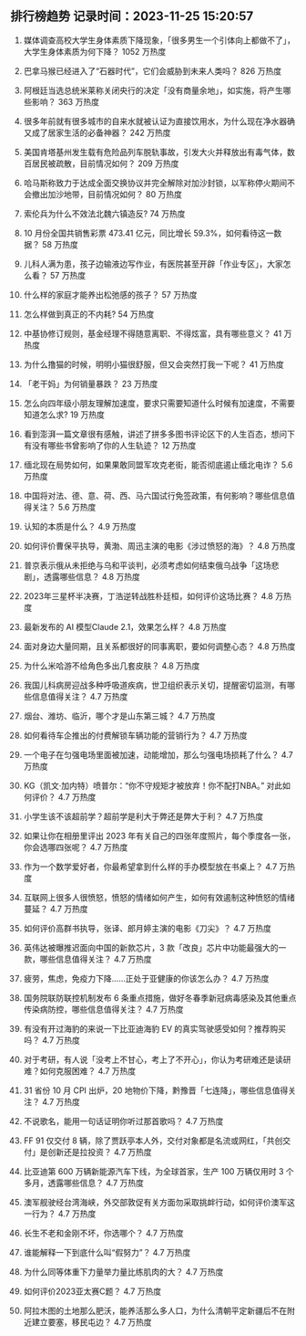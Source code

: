 
## 排行榜趋势 记录时间：2023-11-25 15:20:57
  
  1. 媒体调查高校大学生身体素质下降现象，「很多男生一个引体向上都做不了」，大学生身体素质为何下降？ 1052 万热度
    
  2. 巴拿马猴已经进入了“石器时代”，它们会威胁到未来人类吗？ 826 万热度
    
  3. 阿根廷当选总统米莱称关闭央行的决定「没有商量余地」，如实施，将产生哪些影响？ 363 万热度
    
  4. 很多年前就有很多城市的自来水就被认证为直接饮用水，为什么现在净水器确又成了居家生活的必备神器？ 242 万热度
    
  5. 美国肯塔基州发生载有危险品列车脱轨事故，引发大火并释放出有毒气体，数百居民被疏散，目前情况如何？ 209 万热度
    
  6. 哈马斯称致力于达成全面交换协议并完全解除对加沙封锁，以军称停火期间不会撤出加沙地带，目前情况如何？ 80 万热度
    
  7. 索伦兵为什么不效法北魏六镇造反? 74 万热度
    
  8. 10 月份全国共销售彩票 473.41 亿元，同比增长 59.3%，如何看待这一数据？ 58 万热度
    
  9. 儿科人满为患，孩子边输液边写作业，有医院甚至开辟「作业专区」，大家怎么看？ 57 万热度
    
  10. 什么样的家庭才能养出松弛感的孩子？ 57 万热度
    
  11. 怎么样做到真正的不内耗? 54 万热度
    
  12. 中基协修订规则，基金经理不得随意离职、不得炫富，具有哪些意义？ 41 万热度
    
  13. 为什么撸猫的时候，明明小猫很舒服，但又会突然打我一下呢？ 41 万热度
    
  14. 「老干妈」为何销量暴跌？ 23 万热度
    
  15. 怎么向四年级小朋友理解加速度，要求只需要知道什么时候有加速度，不需要知道怎么求? 19 万热度
    
  16. 看到澎湃一篇文章很有感触，讲述了拼多多图书评论区下的人生百态，想问下有没有哪些书曾影响了你的人生轨迹？ 12 万热度
    
  17. 缅北现在局势如何，如果果敢同盟军攻克老街，能否彻底遏止缅北电诈？ 5.6 万热度
    
  18. 中国将对法、德、意、荷、西、马六国试行免签政策，有何影响？哪些信息值得关注？ 5.6 万热度
    
  19. 认知的本质是什么？ 4.9 万热度
    
  20. 如何评价曹保平执导，黄渤、周迅主演的电影《涉过愤怒的海》？ 4.8 万热度
    
  21. 普京表示俄从未拒绝与乌和平谈判，必须考虑如何结束俄乌战争「这场悲剧」，透露哪些信息？ 4.8 万热度
    
  22. 2023年三星杯半决赛，丁浩逆转战胜朴廷桓，如何评价这场比赛？ 4.8 万热度
    
  23. 最新发布的 AI 模型Claude 2.1，效果怎么样？ 4.8 万热度
    
  24. 面对身边大量同期，且关系都很好的同事离职，要如何调整心态？ 4.8 万热度
    
  25. 为什么米哈游不给角色多出几套皮肤？ 4.8 万热度
    
  26. 我国儿科病房迎战多种呼吸道疾病，世卫组织表示关切，提醒密切监测，有哪些信息值得关注？ 4.7 万热度
    
  27. 烟台、潍坊、临沂，哪个才是山东第三城？ 4.7 万热度
    
  28. 如何看待车企推出的付费解锁车辆功能的营销行为？ 4.7 万热度
    
  29. 一个电子在匀强电场里面被加速，动能增加，那么匀强电场损耗了什么？ 4.7 万热度
    
  30. KG（凯文·加内特）喷普尔：“你不守规矩才被放弃！你不配打NBA。” 对此如何评价？ 4.7 万热度
    
  31. 小学生该不该超前学？超前学是利大于弊还是弊大于利？ 4.7 万热度
    
  32. 如果让你在相册里评出 2023 年有关自己的四张年度照片，每个季度各一张，你会选哪四张呢？ 4.7 万热度
    
  33. 作为一个数学爱好者，你最希望拿到什么样的手办模型放在书桌上？ 4.7 万热度
    
  34. 互联网上很多人很愤怒，愤怒的情绪如何产生，如何有效遏制这种愤怒的情绪蔓延？ 4.7 万热度
    
  35. 如何评价高群书执导，张译、郎月婷主演的电影《刀尖》？ 4.7 万热度
    
  36. 英伟达被曝推迟面向中国的新款芯片，3 款「改良」芯片中功能最强大的一款，哪些信息值得关注？ 4.7 万热度
    
  37. 疲劳，焦虑，免疫力下降......正处于亚健康的你该怎么办？ 4.7 万热度
    
  38. 国务院联防联控机制发布 6 条重点措施，做好冬春季新冠病毒感染及其他重点传染病防控，哪些信息值得关注？ 4.7 万热度
    
  39. 有没有开过海豹的来说一下比亚迪海豹 EV 的真实驾驶感受如何？推荐购买吗？ 4.7 万热度
    
  40. 对于考研，有人说「没考上不甘心，考上了不开心」，你认为考研难还是读研难？如何克服困难？ 4.7 万热度
    
  41. 31 省份 10 月 CPI 出炉，20 地物价下降，黔豫晋「七连降」，哪些信息值得关注？ 4.7 万热度
    
  42. 不说歌名，能用一句话证明你听过那首歌吗？ 4.7 万热度
    
  43. FF 91 仅交付 8 辆，除了贾跃亭本人外，交付对象都是名流或网红，「共创交付」是创新还是拉投资？ 4.7 万热度
    
  44. 比亚迪第 600 万辆新能源汽车下线，为全球首家，生产 100 万辆仅用时 3 个多月，透露哪些信息？ 4.7 万热度
    
  45. 澳军舰驶经台湾海峡，外交部敦促有关方面勿采取挑衅行动，如何评价澳军这一行为？ 4.7 万热度
    
  46. 长生不老和金刚不坏，你选哪个？ 4.7 万热度
    
  47. 谁能解释一下到底什么叫“假努力”？ 4.7 万热度
    
  48. 为什么同等体重下力量举力量比练肌肉的大？ 4.7 万热度
    
  49. 如何评价2023亚太赛C题？ 4.7 万热度
    
  50. 阿拉木图的土地那么肥沃，能养活那么多人口，为什么清朝平定新疆后不在附近建立要塞，移民屯边？ 4.7 万热度
    